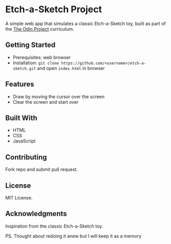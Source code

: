 # Etch-a-Sketch Project
A simple web app that simulates a classic Etch-a-Sketch toy, built as part of the [The Odin Project](https://www.theodinproject.com) curriculum.

## Getting Started
- Prerequisites: web browser
- Installation: `git clone https://github.com/<username>/etch-a-sketch.git` and open `index.html` in browser

## Features
- Draw by moving the cursor over the screen
- Clear the screen and start over

## Built With
- HTML
- CSS
- JavaScript

## Contributing
Fork repo and submit pull request.

## License
MIT License.

## Acknowledgments
Inspiration from the classic Etch-a-Sketch toy.

PS.
Thought about redoing it anew but I will keep it as a memory

